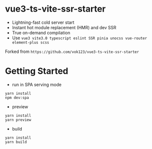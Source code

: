 # vue3-ts-vite-ssr-starter

- Lightning-fast cold server start
- Instant hot module replacement (HMR) and dev SSR
- True on-demand compilation
- Use `vue3 vite3.0 typescript eslint SSR pinia unocss vue-router element-plus scss`

Forked from `https://github.com/vok123/vue3-ts-vite-ssr-starter`

# Getting Started

- run in SPA serving mode

```shell
yarn install
npm dev:spa
```

- preview

```shell
yarn install
yarn preview
```

- build

```shell
yarn install
yarn build
```
